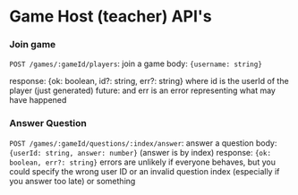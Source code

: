 # Game Host (teacher) API's

### Join game
`POST /games/:gameId/players`: join a game
body: `{username: string}`

response: {ok: boolean, id?: string, err?: string}
where id is the userId of the player (just generated)
future: 
and err is an error representing what may have happened

### Answer Question
`POST /games/:gameId/questions/:index/answer`: answer a question
body: `{userId: string, answer: number}` (answer is by index)
response: `{ok: boolean, err?: string}`
errors are unlikely if everyone behaves, but you could specify the wrong user ID or an invalid question index (especially if you answer too late) or something
